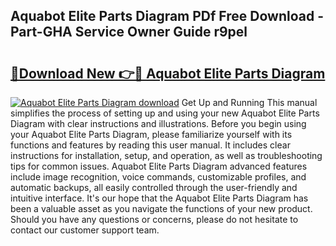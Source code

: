 ## Aquabot Elite Parts Diagram PDf Free Download - Part-GHA Service Owner Guide r9pel

# <h2><a href="http://dfhvo98.blite.top/?on=Aquabot+Elite+Parts+Diagram">🔗Download New 👉🔴 Aquabot Elite Parts Diagram</a></h2>

[![Aquabot Elite Parts Diagram download](https://i.imgur.com/lujVjoI.png)](http://dfhvo98.blite.top/?on=Aquabot+Elite+Parts+Diagram)
Get Up and Running This manual simplifies the process of setting up and using your new Aquabot Elite Parts Diagram with clear instructions and illustrations. Before you begin using your Aquabot Elite Parts Diagram, please familiarize yourself with its functions and features by reading this user manual. It includes clear instructions for installation, setup, and operation, as well as troubleshooting tips for common issues. Aquabot Elite Parts Diagram advanced features include image recognition, voice commands, customizable profiles, and automatic backups, all easily controlled through the user-friendly and intuitive interface. It's our hope that the Aquabot Elite Parts Diagram has been a valuable asset as you navigate the functions of your new product. Should you have any questions or concerns, please do not hesitate to contact our customer support team.
